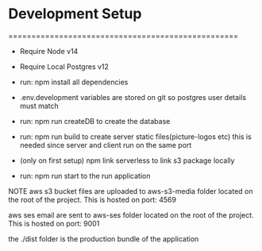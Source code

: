 # Development Setup
==================================================
* Require Node v14
* Require Local Postgres v12

* run: npm install all dependencies

* .env.development variables are stored on git so postgres user details must match

* run: npm run createDB to create the database

* run: npm run build to create server static files(picture-logos etc) this is needed since server and client run on  the same port

* (only on first setup) npm link serverless to link s3 package locally

* run: npm run start  to the run application

NOTE
aws s3 bucket files are uploaded to aws-s3-media folder located on the root of the project. This is hosted on port: 4569

aws ses email are sent to aws-ses folder located on the root of the project. This is hosted on port: 9001

the ./dist folder is the production bundle of the application
